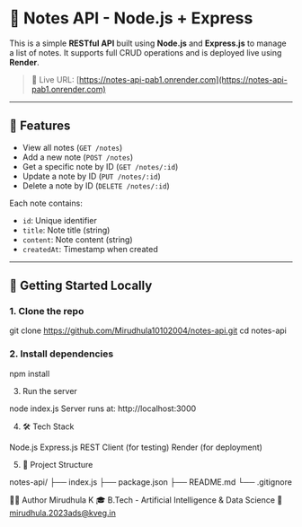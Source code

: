 # 📝 Notes API - Node.js + Express

This is a simple **RESTful API** built using **Node.js** and **Express.js** to manage a list of notes. It supports full CRUD operations and is deployed live using **Render**.

> 🔗 Live URL: [https://notes-api-pab1.onrender.com](https://notes-api-pab1.onrender.com)

---

## 📌 Features

- View all notes (`GET /notes`)
- Add a new note (`POST /notes`)
- Get a specific note by ID (`GET /notes/:id`)
- Update a note by ID (`PUT /notes/:id`)
- Delete a note by ID (`DELETE /notes/:id`)

Each note contains:
- `id`: Unique identifier
- `title`: Note title (string)
- `content`: Note content (string)
- `createdAt`: Timestamp when created

---

## 🚀 Getting Started Locally

### 1. Clone the repo

git clone https://github.com/Mirudhula10102004/notes-api.git
cd notes-api

### 2. Install dependencies

npm install

3. Run the server

node index.js
Server runs at: http://localhost:3000

4. 🛠 Tech Stack

Node.js
Express.js
REST Client (for testing)
Render (for deployment)

5. 📂 Project Structure

notes-api/
├── index.js
├── package.json
├── README.md
└── .gitignore

🙋‍♀️ Author
Mirudhula K
🎓 B.Tech - Artificial Intelligence & Data Science
📧 mirudhula.2023ads@kveg.in